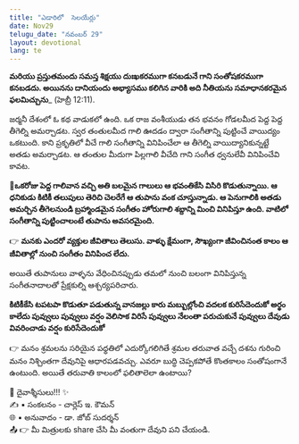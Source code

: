 ```yaml
---
title: "ఎడారిలో  సెలయేర్లు"
date: Nov29
telugu_date: "నవంబర్ 29"
layout: devotional
lang: te
---
```


**మరియు ప్రస్తుతమందు సమస్త శిక్షయు దుఃఖకరముగా కనబడునే గాని సంతోషకరముగా కనబడదు. అయినను దానియందు అభ్యాసము కలిగిన వారికి అది నీతియను సమాధానకరమైన ఫలమిచ్చును**_ (హెబ్రీ 12:11). 

జర్మనీ దేశంలో ఓ కథ వాడుకలో ఉంది. ఒక రాజ వంశీయుడు తన భవనం గోడలమీద పెద్ద పెద్ద తీగెల్ని అమర్చాడట. స్వర తంతులమీద గాలి ఊదడం ద్వారా సంగీతాన్ని పుట్టించే వాయిద్యం ఒకటుంది. కాని ప్రకృతిలో వీచే గాలి సంగీతాన్ని వినిపించేలా ఆ తీగెల్ని వాయిద్యానికున్నట్టే అతడు అమర్చాడట. ఆ తంతుల మీదుగా పిల్లగాలి వీచేది గాని సంగీత ధ్వనులేవీ వినిపించేవి కావట.

**📖ఒకరోజు పెద్ద గాలివాన వచ్చి అతి బలమైన గాలులు ఆ భవంతికేసి విసిరి కొడుతున్నాయి. ఆ ధనికుడు కిటికీ తలుపులు తెరిచి చెలరేగే ఆ తుపాను వంక చూస్తున్నాడు. ఆ పెనుగాలికి అతడు అమర్చిన తీగెలనుండి బ్రహ్మాండమైన సంగీతం హోరుగాలి శబ్దాన్ని మించి వినిపిస్తూ ఉంది. వాటిలో సంగీతాన్ని పుట్టించాలంటే తుపాను అవసరమైంది.**

👉 **మనకు ఎందరో వ్యక్తుల జీవితాలు తెలుసు. వాళ్ళు క్షేమంగా, సౌఖ్యంగా జీవించినంత కాలం ఆ జీవితాల్లో నుంచి సంగీతం వినిపించ లేదు.**

 అయితే తుపానులు వాళ్ళను వేధించినప్పుడు తమలో నుంచి బలంగా వినిపిస్తున్న సంగీతనాదాలతో ప్రేక్షకుల్ని ఆశ్చర్యపరిచారు.

**కిటికీకేసి టపటపా కొడుతూ పడుతున్న వానజల్లు కారు మబ్బుల్లోంచి వదలక కురిసేదెందుకో అర్థం కాలేదు పువ్వులు పువ్వులు వర్షం వెలిసాక విరిసే పువ్వులు నేలంతా పరుచుకునే పువ్వులు దేవుడు వివరించాడు వర్షం కురిసేదెందుకో** 

👉 మనం శ్రమలను సరియైన పధ్ధతిలో ఎదుర్కోగలిగితే శ్రమల తరువాత వచ్చే దశను గురించి మనం నిశ్చింతగా దేవునిపై ఆధారపడవచ్చు. ఎవరూ బుద్ధి చెప్పకపోతే కొంతకాలం సంతోషంగానే ఉంటుంది. అయితే తరువాతి కాలంలో ఫలితాలెలా ఉంటాయి?

<div class="blessing">🙏 <span class="bless-text">దైవాశ్శీసులు!!!</span> ✨</div>

<div class="credit">✍️ <span class="credit-text">▪ సంకలనం - చార్లెస్ ఇ. కౌమన్</span></div>
<div class="credit">🌐 <span class="credit-text">▪ అనువాదం - డా. జోబ్ సుదర్శన్</span></div>


<div class="share">📤 👉 <span class="share-text">మీ మిత్రులకు share చేసి మీ వంతుగా దేవుని పని చేయండి.</span></div>
